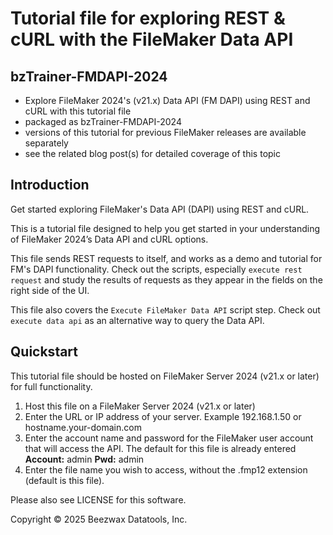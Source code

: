 # Tutorial file for exploring REST & cURL with the FileMaker Data API 

## bzTrainer-FMDAPI-2024
- Explore FileMaker 2024's (v21.x) Data API (FM DAPI) using REST and cURL with this tutorial file
- packaged as bzTrainer-FMDAPI-2024
- versions of this tutorial for previous FileMaker releases are available separately
- see the related blog post(s) for detailed coverage of this topic

## Introduction
Get started exploring FileMaker's Data API (DAPI) using REST and cURL.

This is a tutorial file designed to help you get started in your understanding of FileMaker 2024’s Data API and cURL options.

This file sends REST requests to itself, and works as a demo and tutorial for FM's DAPI functionality. Check out the scripts, especially `execute rest request` and study the results of requests as they appear in the fields on the right side of the UI.

This file also covers the `Execute FileMaker Data API` script step. Check out `execute data api` as an alternative way to query the Data API.

## Quickstart
This tutorial file should be hosted on FileMaker Server 2024 (v21.x or later) for full functionality.

1. Host this file on a FileMaker Server 2024 (v21.x or later)
2. Enter the URL or IP address of your server. Example 192.168.1.50 or hostname.your-domain.com
3. Enter the account name and password for the FileMaker user account that will access the API. The default for this file is already entered
 **Account:** admin
 **Pwd:** admin
4. Enter the file name you wish to access, without the .fmp12 extension (default is this file).

Please also see LICENSE for this software. 

Copyright © 2025 Beezwax Datatools, Inc.
